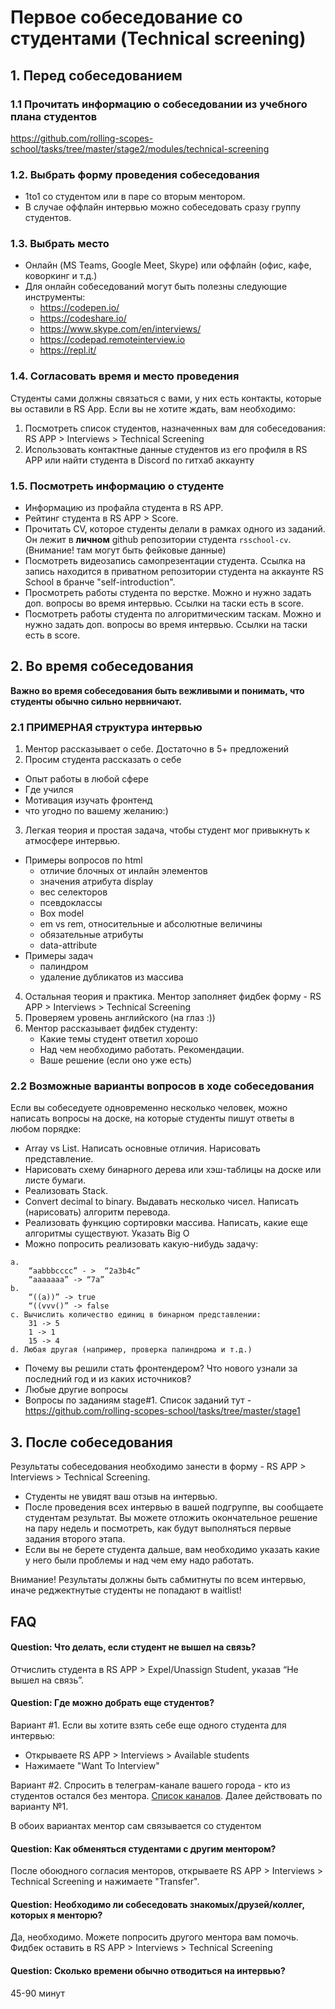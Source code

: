 # Первое собеседование со студентами (Technical screening)

## 1. Перед собеседованием

### 1.1 Прочитать информацию о собеседовании из учебного плана студентов
https://github.com/rolling-scopes-school/tasks/tree/master/stage2/modules/technical-screening

### 1.2. Выбрать форму проведения собеседования
- 1to1 со студентом или в паре cо вторым ментором. 
- В случае оффлайн интервью можно собеседовать сразу группу студентов. 

### 1.3. Выбрать место
- Онлайн (MS Teams, Google Meet, Skype) или оффлайн (офис, кафе, коворкинг и т.д.)
- Для онлайн собеседований могут быть полезны следующие инструменты:
    - https://codepen.io/
    - https://codeshare.io/
    - https://www.skype.com/en/interviews/
    - https://codepad.remoteinterview.io
    - https://repl.it/

### 1.4. Согласовать время и место проведения  
Студенты сами должны связаться с вами, у них есть контакты, которые вы оставили в RS App.
Если вы не хотите ждать, вам необходимо:
1. Посмотреть список студентов, назначенных вам для собеседования: RS APP  > Interviews > Technical Screening
2. Использовать контактные данные студентов из его профиля в RS APP или найти студента в Discord по гитхаб аккаунту

### 1.5. Посмотреть информацию о студенте
- Информацию из профайла студента в RS APP.
- Рейтинг студента в RS APP > Score.
- Прочитать CV, которое студенты делали в рамках одного из заданий. Он лежит в **личном** github репозитории студента `rsschool-cv`. (Внимание! там могут быть фейковые данные) 
- Посмотреть видеозапись самопрезентации студента. Ссылка на запись находится в приватном репозитории студента на аккаунте RS School в бранче "self-introduction". 
- Просмотреть работы студента по верстке. Можно и нужно задать доп. вопросы во время интервью. Ссылки на таски есть в score.
- Посмотреть работы студента по алгоритмическим таскам. Можно и нужно задать доп. вопросы во время интервью. Ссылки на таски есть в score.

## 2. Во время собеседования
**Важно во время собеседования быть вежливыми и понимать, что студенты обычно сильно нервничают.** 

### 2.1 ПРИМЕРНАЯ структура интервью
1) Ментор рассказывает о себе. Достаточно в 5+ предложений
2) Просим студента рассказать о себе
  - Опыт работы в любой сфере
  - Где учился
  - Мотивация изучать фронтенд
  - что угодно по вашему желанию:)
3) Легкая теория и простая задача, чтобы студент мог привыкнуть к атмосфере интервью.
  - Примеры вопросов по html
    * отличие блочных от инлайн элементов
    * значения атрибута display
    * вес селекторов
    * псевдоклассы
    * Box model
    * em vs rem, относительные и абсолютные величины
    * обязательные атрибуты
    * data-attribute
  - Примеры задач
    * палиндром
    * удаление дубликатов из массива
4) Остальная теория и практика. Ментор заполняет фидбек форму - RS APP > Interviews > Technical Screening
5) Проверяем уровень английского (на глаз :))
6) Ментор рассказывает фидбек студенту: 
	- Какие темы студент ответил хорошо
	- Над чем необходимо работать. Рекомендации.
	- Ваше решение (если оно уже есть)

### 2.2 Возможные варианты вопросов в ходе собеседования
Если вы собеседуете одновременно несколько человек, можно написать вопросы на доске, на которые студенты пишут ответы в любом порядке:
- Array vs List. Написать основные отличия. Нарисовать представление. 
- Нарисовать схему бинарного дерева или хэш-таблицы на доске или листе бумаги.
- Реализовать Stack.
- Convert decimal to binary. Выдавать несколько чисел. Написать (нарисовать) алгоритм перевода.
- Реализовать функцию сортировки массива. Написать, какие еще алгоритмы существуют. Указать Big O
- Можно попросить реализовать какую-нибудь задачу: 
```
a.
	“aabbbcccc” - >  “2a3b4c”
	“aaaaaaa” -> “7a”
b. 
	“((a))” -> true
	“((vvv()” -> false
c. Вычислить количество единиц в бинарном представлении:
	31 -> 5
	1 -> 1
	15 -> 4
d. Любая другая (например, проверка палиндрома и т.д.)
```

- Почему вы решили стать фронтендером? Что нового узнали за последний год и из каких источников?
- Любые другие вопросы
- Вопросы по заданиям stage#1. Список заданий тут - https://github.com/rolling-scopes-school/tasks/tree/master/stage1

## 3. После собеседования
Результаты собеседования необходимо занести в форму - RS APP > Interviews > Technical Screening.
- Студенты не увидят ваш отзыв на интервью.
- После проведения всех интервью в вашей подгруппе, вы сообщаете студентам результат. Вы можете отложить окончательное решение на пару недель и посмотреть, как будут выполняться первые задания второго этапа.   
- Если вы не берете студента дальше, вам необходимо указать какие у него были проблемы и над чем ему надо работать.

Внимание! Результаты должны быть сабмитнуты по всем интервью, иначе реджектнутые студенты не попадают в waitlist! 

## FAQ
#### Question: Что делать, если студент не вышел на связь?
Отчислить студента в RS APP > Expel/Unassign Student, указав “Не вышел на связь”. 

#### Question: Где можно добрать еще студентов?
Вариант #1. Если вы хотите взять себе еще одного студента для интервью:
- Открываете RS APP > Interviews > Available students
- Нажимаете "Want To Interview"

Вариант #2. Cпросить в телеграм-канале вашего города - кто из студентов остался без ментора. [Список каналов](https://docs.rs.school/#/rs-school-chats?id=telegram). Далее действовать по варианту №1.

В обоих вариантах ментор сам связывается со студентом

#### Question: Как обменяться студентами с другим ментором?
После обоюдного согласия менторов, открываете RS APP > Interviews > Technical Screening и нажимаете "Transfer".

#### Question: Необходимо ли собеседовать знакомых/друзей/коллег, которых я менторю?
Да, необходимо. Можете попросить другого ментора вам помочь.
Фидбек оставить в RS APP > Interviews > Technical Screening

#### Question: Сколько времени обычно отводиться на интервью? 
45-90 минут

